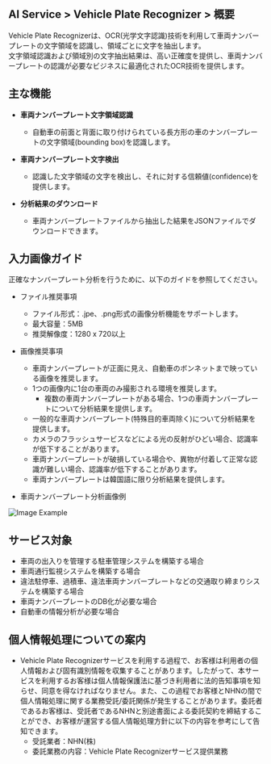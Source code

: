## AI Service > Vehicle Plate Recognizer > 概要

Vehicle Plate Recognizerは、OCR(光学文字認識)技術を利用して車両ナンバープレートの文字領域を認識し、領域ごとに文字を抽出します。   
文字領域認識および領域別の文字抽出結果は、高い正確度を提供し、車両ナンバープレートの認識が必要なビジネスに最適化されたOCR技術を提供します。

## 主な機能

* **車両ナンバープレート文字領域認識**
	* 自動車の前面と背面に取り付けられている長方形の車のナンバープレートの文字領域(bounding box)を認識します。 
	
* **車両ナンバープレート文字検出**
    * 認識した文字領域の文字を検出し、それに対する信頼値(confidence)を提供します。 

* **分析結果のダウンロード**
	* 車両ナンバープレートファイルから抽出した結果をJSONファイルでダウンロードできます。

## 入力画像ガイド

正確なナンバープレート分析を行うために、以下のガイドを参照してください。

* ファイル推奨事項
    * ファイル形式：.jpe、.png形式の画像分析機能をサポートします。
    * 最大容量：5MB
    * 推奨解像度：1280 x 720以上
    
* 画像推奨事項
    * 車両ナンバープレートが正面に見え、自動車のボンネットまで映っている画像を推奨します。
    * 1つの画像内に1台の車両のみ撮影される環境を推奨します。
        * 複数の車両ナンバープレートがある場合、1つの車両ナンバープレートについて分析結果を提供します。
    * 一般的な車両ナンバープレート(特殊目的車両除く)について分析結果を提供します。
    * カメラのフラッシュサービスなどによる光の反射がひどい場合、認識率が低下することがあります。
    * 車両ナンバープレートが破損している場合や、異物が付着して正常な認識が難しい場合、認識率が低下することがあります。
    * 車両ナンバープレートは韓国語に限り分析結果を提供します。

* 車両ナンバープレート分析画像例

![Image Example](http://static.toastoven.net/prod_carplate_ocr/VehiclePlateOCR_ex_img_ja.png)

## サービス対象
* 車両の出入りを管理する駐車管理システムを構築する場合
* 車両通行監視システムを構築する場合
* 違法駐停車、過積車、違法車両ナンバープレートなどの交通取り締まりシステムを構築する場合
* 車両ナンバープレートのDB化が必要な場合
* 自動車の情報分析が必要な場合

## 個人情報処理についての案内
* Vehicle Plate Recognizerサービスを利用する過程で、お客様は利用者の個人情報および固有識別情報を収集することがあります。したがって、本サービスを利用するお客様は個人情報保護法に基づき利用者に法的告知事項を知らせ、同意を得なければなりません。また、この過程でお客様とNHNの間で個人情報処理に関する業務受託/委託関係が発生することがあります。委託者であるお客様は、受託者であるNHNと別途書面による委託契約を締結することができ、お客様が運営する個人情報処理方針に以下の内容を参考にして告知できます。
    - 受託業者：NHN(株)
    - 委託業務の内容：Vehicle Plate Recognizerサービス提供業務
